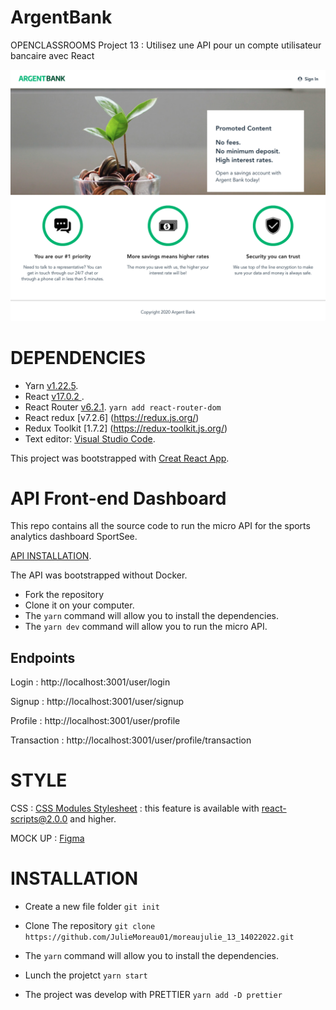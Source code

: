 # ArgentBank

OPENCLASSROOMS Project 13 : Utilisez une API pour un compte utilisateur bancaire avec React

![ArgentBank](https://raw.githubusercontent.com/JulieMoreau01/moreaujulie_13_14022022/main/src/assets/readme.png)

# DEPENDENCIES

- Yarn [v1.22.5](https://yarnpkg.com/).
- React [v17.0.2 ](https://fr.reactjs.org/).
- React Router [v6.2.1](https://reactrouter.com/).
  `yarn add react-router-dom`
- React redux [v7.2.6] (https://redux.js.org/)
- Redux Toolkit [1.7.2] (https://redux-toolkit.js.org/)
- Text editor: [Visual Studio Code](https://code.visualstudio.com/).

This project was bootstrapped with [Creat React App](https://create-react-app.dev/).

# API Front-end Dashboard

This repo contains all the source code to run the micro API for the sports analytics dashboard SportSee.

[API INSTALLATION](https://github.com/OpenClassrooms-Student-Center/Project-10-Bank-API).

The API was bootstrapped without Docker.

- Fork the repository
- Clone it on your computer.
- The `yarn` command will allow you to install the dependencies.
- The `yarn dev` command will allow you to run the micro API.

## Endpoints

Login : http://localhost:3001/user/login

Signup : http://localhost:3001/user/signup

Profile : http://localhost:3001/user/profile

Transaction : http://localhost:3001/user/profile/transaction

# STYLE

CSS : [CSS Modules Stylesheet](https://create-react-app.dev/docs/adding-a-css-modules-stylesheet/) : this feature is available with react-scripts@2.0.0 and higher.

MOCK UP : [Figma](https://github.com/OpenClassrooms-Student-Center/Project-10-Bank-API/tree/master/designs/wireframes)

# INSTALLATION

- Create a new file folder
  `git init`

- Clone The repository
  `git clone https://github.com/JulieMoreau01/moreaujulie_13_14022022.git`

- The `yarn` command will allow you to install the dependencies.

- Lunch the projetct
  `yarn start`

- The project was develop with PRETTIER
  `yarn add -D prettier`
